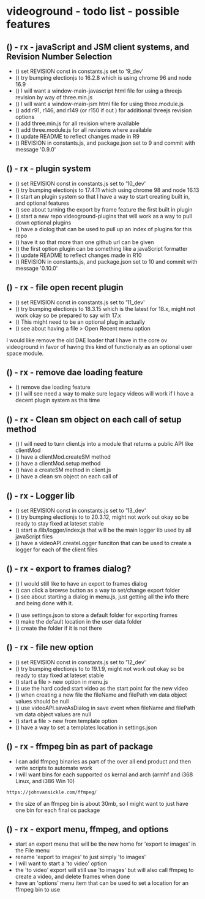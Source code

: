 # videoground - todo list - possible features

<!-- 2D RENDERING -->


<!-- JSM -->

## () - rx - javaScript and JSM client systems, and Revision Number Selection
* () set REVISION const in constants.js set to '9_dev'
* () try bumping electionjs to 16.2.8 which is using chrome 96 and node 16.9
* () I will want a window-main-javascript html file for using a threejs revision by way of three.min.js
* () I will want a window-main-jsm html file for using three.module.js
* () add r91, r146, and r149 (or r150 if out ) for additional threejs revision options
* () add three.min.js for all revision where available
* () add three.module.js for all revisions where available
* () update README to reflect changes made in R9
* () REVISION in constants.js, and package.json set to 9 and commit with message '0.9.0'

<!-- PLUG IN SYSTEM -->
## () - rx - plugin system
* () set REVISION const in constants.js set to '10_dev'
* () try bumping electionjs to 17.4.11 which using chrome 98 and node 16.13
* () start an plugin system so that I have a way to start creating built in, and optional features
* () see about turning the export by frame feature the first built in plugin
* () start a new repo videoground-plugins that will work as a way to pull down optional plugins
* () have a diolog that can be used to pull up an index of plugins for this repo
* () have it so that more than one github url can be given
* () the first option plugin can be something like a javaScript formatter
* () update README to reflect changes made in R10
* () REVISION in constants.js, and package.json set to 10 and commit with message '0.10.0'

## () - rx - file open recent plugin
* () set REVISION const in constants.js set to '11_dev'
* () try bumping electionjs to 18.3.15 which is the latest for 18.x, might not work okay so be prepared to say with 17.x
* () This might need to be an optional plug in actually
* () see about having a file > Open Recent menu option

<!-- DAE LOADER REMOVAL -->

I would like remove the old DAE loader that I have in the core ov videoground in favor of having this kind of functionaly as an optional user space module.

## () - rx - remove dae loading feature
* () remove dae loading feature
* () I will see need a way to make sure legacy videos will work if I have a decent plugin system as this time

## () - rx - Clean sm object on each call of setup method
* () I will need to turn client.js into a module that returns a public API like clientMod
* () have a clientMod.createSM method
* () have a clientMod.setup method
* () have a createSM method in client.js
* () have a clean sm object on each call of 

<!-- LIBS -->

## () - rx - Logger lib
* () set REVISION const in constants.js set to '13_dev'
* () try bumping electionjs to to 20.3.12, might not work out okay so be ready to stay fixed at lateset stable
* () start a /lib/logger/index.js that will be the main logger lib used by all javaScript files
* () have a videoAPI.createLogger funciton that can be used to create a logger for each of the client files

<!-- USER INTERFACE -->

## () - rx - export to frames dialog?
<!-- /menu.js -->
* () I would still like to have an export to frames dialog
* () can click a browse button as a way to set/change export folder
* () see about starting a dialog in menu.js, just getting all the info there and being done with it.
<!-- settings.json -->
* () use settings.json to store a default folder for exporting frames
* () make the default location in the user data folder
* () create the folder if it is not there

## () - rx - file new option
* () set REVISION const in constants.js set to '12_dev'
* () try bumping electionjs to to 19.1.9, might not work out okay so be ready to stay fixed at lateset stable
* () start a file > new option in menu.js
* () use the hard coded start video as the start point for the new video
* () when creating a new file the fileName and filePath vm data object values should be null
* () use videoAPI.saveAsDialog in save event when fileName and filePath vm data object values are null
* () start a file > new from template option
* () have a way to set a templates location in settings.json

<!-- FFMPEG -->

## () - rx - ffmpeg bin as part of package
* I can add ffmpeg binaries as part of the over all end product and then write scripts to automate work
* I will want bins for each supported os kernal and arch (armhf and i368 Linux, and i386 Win 10)
```
https://johnvansickle.com/ffmpeg/
```
* the size of an ffmpeg bin is about 30mb, so I might want to just have one bin for each final os package

<!-- EXPORT OPTIONS -->

## () - rx - export menu, ffmpeg, and options
* start an export menu that will be the new home for 'export to images' in the File menu
* rename 'export to images' to just simply 'to images'
* I will want to start a 'to video' option
* the 'to video' export will still use 'to images' but will also call ffmpeg to create a video, and delete frames when done
* have an 'options' menu item that can be used to set a location for an ffmpeg bin to use

